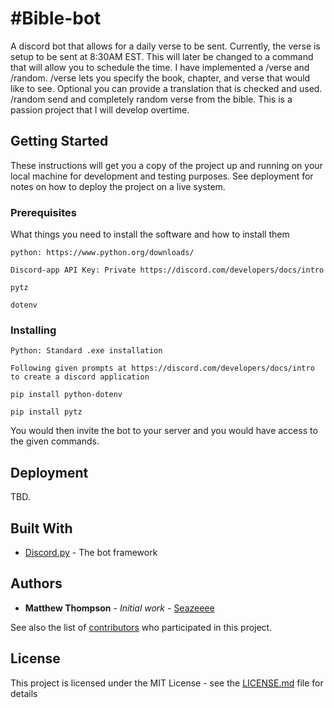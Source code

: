 # #Bible-bot

A discord bot that allows for a daily verse to be sent. Currently, the verse is setup to be sent at 8:30AM EST. This will later be changed to a command that will
allow you to schedule the time. I have implemented a /verse and /random. /verse lets you specify the book, chapter, and verse that would like to see. Optional you can
provide a translation that is checked and used. /random send and completely random verse from the bible. This is a passion project that I will develop overtime.

## Getting Started

These instructions will get you a copy of the project up and running on your local machine for development and testing purposes. See deployment for notes on how to deploy the project on a live system.

### Prerequisites

What things you need to install the software and how to install them

```
python: https://www.python.org/downloads/

Discord-app API Key: Private https://discord.com/developers/docs/intro

pytz

dotenv

```

### Installing


```
Python: Standard .exe installation
```


```
Following given prompts at https://discord.com/developers/docs/intro to create a discord application
```

```
pip install python-dotenv
```

```
pip install pytz
```


You would then invite the bot to your server and you would have access to the given commands.

## Deployment

TBD.

## Built With

* [Discord.py](https://discordpy.readthedocs.io/en/stable/) - The bot framework

## Authors

* **Matthew Thompson** - *Initial work* - [Seazeeee](https://github.com/Seazeeee)

See also the list of [contributors](https://github.com/your/project/contributors) who participated in this project.

## License

This project is licensed under the MIT License - see the [LICENSE.md](../LICENSE.md) file for details
